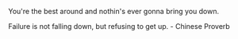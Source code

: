 You're the best around and nothin's ever gonna bring you down.

Failure is not falling down, but refusing to get up. - Chinese Proverb